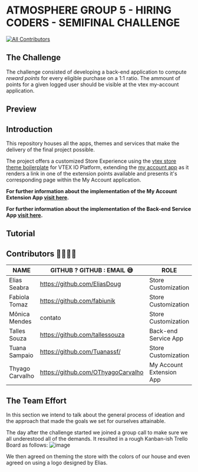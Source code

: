 
# ATMOSPHERE GROUP 5 - HIRING CODERS - SEMIFINAL CHALLENGE
<!-- ALL-CONTRIBUTORS-BADGE:START - Do not remove or modify this section -->
[![All Contributors](https://img.shields.io/badge/all_contributors-1-orange.svg?style=flat-square)](#contributors-)
<!-- ALL-CONTRIBUTORS-BADGE:END -->

## The Challenge

The challenge consisted of developing a back-end application to compute  *reward points* for every eligible purchase on a 1:1 ratio. The ammount of points for a given logged user should be visible at the vtex my-account application.

## Preview

## Introduction
This repository houses all the apps, themes and services that make the delivery of the final project possible. 

The project offers a customized Store Experience using the [vtex store theme boilerplate](https://github.com/vtex-apps/store-theme) for VTEX IO Platform, extending the [my account app](https://github.com/vtex-apps/my-account) as it renders a link in one of the extension points available and presents it's corresponding page within the My Account application.

**For further information about the implementation of the My Account Extension App [visit here](#).**

**For further information about the implementation of the Back-end Service App [visit here](#).**

## Tutorial


## Contributors 👩‍💻👨‍💻

NAME | GITHUB ? GITHUB : EMAIL 😅 | ROLE
| --- | --- | --- 
|Elias Seabra | https://github.com/EliasDoug | Store Customization
|Fabiola Tomaz |https://github.com/fabiunik| Store Customization
|Mônica Mendes | contato | Store Customization
|Talles Souza | https://github.com/tallessouza| Back-end Service App
|Tuana Sampaio | https://github.com/Tuanassf/| Store Customization
|Thyago Carvalho | https://github.com/OThyagoCarvalho | My Account Extension App

## The Team Effort 
In this section we intend to talk about the general process of ideation and the approach that made the goals we set for ourselves attainable.

The day after the challenge started we joined a group call to make sure we all underestood all of the demands. It resulted in a rough Kanban-ish Trello Board as follows:
![image](https://user-images.githubusercontent.com/64051560/179425558-f03bb9fa-9340-41a0-916f-033b7475910c.png)

We then agreed on theming the store with the colors of our house and even agreed on using a logo designed by Elias.








